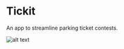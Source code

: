 # Tickit

An app to streamline parking ticket contests.

![alt text](https://lh3.googleusercontent.com/pw/ACtC-3c4FC1xpHrUOSEfWwhfWMABfPqM8NpQJVSUuRKps6Iyxt-tX5BL_VcEOcUxsjzz4wkwnXhWZfMSLlPDK6XIzuCanHum4MhTLLVqCNVr3wgPfnagrOifbI2fidpmXQtWHsfSjx6TUAIGr9RRyCMrEjH-=w551-h978-no)



